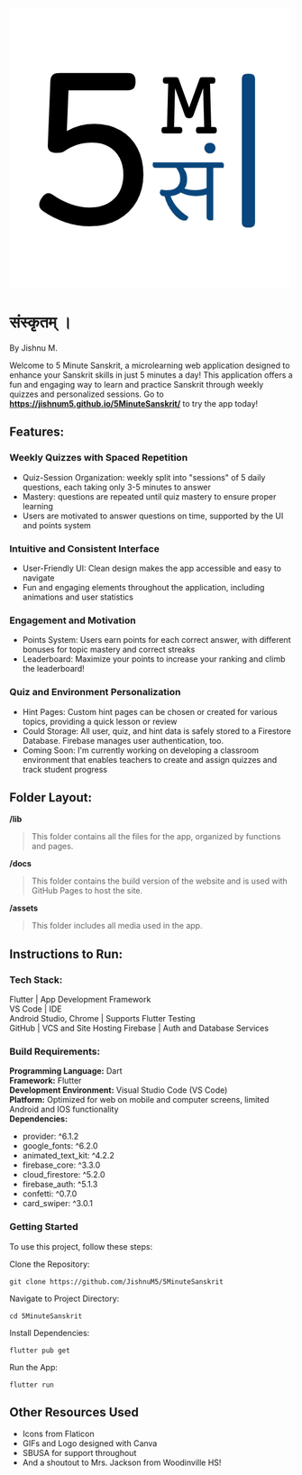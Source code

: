 ![5 Minute संस्कृतम् । Logo](assets/logo.png)

#  संस्कृतम् ।
By Jishnu M.

Welcome to 5 Minute Sanskrit, a microlearning web application designed to enhance your Sanskrit skills in just 5 minutes a day! This application offers a fun and engaging way to learn and practice Sanskrit through weekly quizzes and personalized sessions. Go to **https://jishnum5.github.io/5MinuteSanskrit/** to try the app today!

## Features:
### Weekly Quizzes with Spaced Repetition
* Quiz-Session Organization: weekly split into "sessions" of 5 daily questions, each taking only 3-5 minutes to answer
* Mastery: questions are repeated until quiz mastery to ensure proper learning
* Users are motivated to answer questions on time, supported by the UI and points system

### Intuitive and Consistent Interface
* User-Friendly UI: Clean design makes the app accessible and easy to navigate
* Fun and engaging elements throughout the application, including animations and user statistics

### Engagement and Motivation
* Points System: Users earn points for each correct answer, with different bonuses for topic mastery and correct streaks
* Leaderboard: Maximize your points to increase your ranking and climb the leaderboard!

### Quiz and Environment Personalization
* Hint Pages: Custom hint pages can be chosen or created for various topics, providing a quick lesson or review
* Could Storage: All user, quiz, and hint data is safely stored to a Firestore Database. Firebase manages user authentication, too.
* Coming Soon: I'm currently working on developing a classroom environment that enables teachers to create and assign quizzes and track student progress


## Folder Layout:

**/lib**  
> This folder contains all the files for the app, organized by functions and pages.

**/docs**
> This folder contains the build version of the website and is used with GitHub Pages to host the site.

**/assets**
> This folder includes all media used in the app.

## Instructions to Run:
### Tech Stack:

Flutter                 | App Development Framework  
VS Code                 | IDE  
Android Studio, Chrome  | Supports Flutter Testing  
GitHub                  | VCS and Site Hosting
Firebase                | Auth and Database Services

### Build Requirements:
**Programming Language:** Dart  
**Framework:** Flutter  
**Development Environment:** Visual Studio Code (VS Code)  
**Platform:** Optimized for web on mobile and computer screens, limited Android and IOS functionality  
**Dependencies:**
- provider: ^6.1.2
-  google_fonts: ^6.2.0
-  animated_text_kit: ^4.2.2
-  firebase_core: ^3.3.0
-  cloud_firestore: ^5.2.0
-  firebase_auth: ^5.1.3
-  confetti: ^0.7.0
-  card_swiper: ^3.0.1

### Getting Started
To use this project, follow these steps:

Clone the Repository:
````
git clone https://github.com/JishnuM5/5MinuteSanskrit
````

Navigate to Project Directory:  
````
cd 5MinuteSanskrit
````

Install Dependencies:  
````
flutter pub get
````

Run the App:  
````
flutter run
````

## Other Resources Used
* Icons from Flaticon
* GIFs and Logo designed with Canva
* SBUSA for support throughout
* And a shoutout to Mrs. Jackson from Woodinville HS!